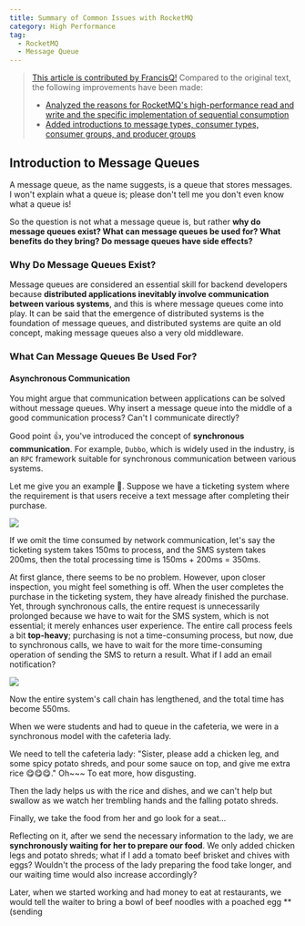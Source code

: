 ```yaml
---
title: Summary of Common Issues with RocketMQ
category: High Performance
tag:
  - RocketMQ
  - Message Queue
---
```


> [This article is contributed by FrancisQ!](https://mp.weixin.qq.com/s?__biz=Mzg2OTA0Njk0OA==&mid=2247485969&idx=1&sn=6bd53abde30d42a778d5a35ec104428c&chksm=cea245daf9d5cccce631f93115f0c2c4a7634e55f5bef9009fd03f5a0ffa55b745b5ef4f0530&token=294077121&lang=zh_CN#rd) Compared to the original text, the following improvements have been made:
>
> - [Analyzed the reasons for RocketMQ's high-performance read and write and the specific implementation of sequential consumption](https://github.com/Snailclimb/JavaGuide/pull/2133)
> - [Added introductions to message types, consumer types, consumer groups, and producer groups](https://github.com/Snailclimb/JavaGuide/pull/2134)

## Introduction to Message Queues

A message queue, as the name suggests, is a queue that stores messages. I won't explain what a queue is; please don't tell me you don't even know what a queue is!

So the question is not what a message queue is, but rather **why do message queues exist? What can message queues be used for? What benefits do they bring? Do message queues have side effects?**

### Why Do Message Queues Exist?

Message queues are considered an essential skill for backend developers because **distributed applications inevitably involve communication between various systems**, and this is where message queues come into play. It can be said that the emergence of distributed systems is the foundation of message queues, and distributed systems are quite an old concept, making message queues also a very old middleware.

### What Can Message Queues Be Used For?

#### Asynchronous Communication

You might argue that communication between applications can be solved without message queues. Why insert a message queue into the middle of a good communication process? Can't I communicate directly?

Good point 👍, you've introduced the concept of **synchronous communication**. For example, `Dubbo`, which is widely used in the industry, is an `RPC` framework suitable for synchronous communication between various systems.

Let me give you an example 🌰. Suppose we have a ticketing system where the requirement is that users receive a text message after completing their purchase.

![](https://oss.javaguide.cn/github/javaguide/high-performance/message-queue/16ef37fee7e09230.jpg)

If we omit the time consumed by network communication, let's say the ticketing system takes 150ms to process, and the SMS system takes 200ms, then the total processing time is 150ms + 200ms = 350ms.

At first glance, there seems to be no problem. However, upon closer inspection, you might feel something is off. When the user completes the purchase in the ticketing system, they have already finished the purchase. Yet, through synchronous calls, the entire request is unnecessarily prolonged because we have to wait for the SMS system, which is not essential; it merely enhances user experience. The entire call process feels a bit **top-heavy**; purchasing is not a time-consuming process, but now, due to synchronous calls, we have to wait for the more time-consuming operation of sending the SMS to return a result. What if I add an email notification?

![](https://oss.javaguide.cn/github/javaguide/high-performance/message-queue/16ef380429cf373e.jpg)

Now the entire system's call chain has lengthened, and the total time has become 550ms.

When we were students and had to queue in the cafeteria, we were in a synchronous model with the cafeteria lady.

We need to tell the cafeteria lady: "Sister, please add a chicken leg, and some spicy potato shreds, and pour some sauce on top, and give me extra rice 😋😋😋." Oh\~~~ To eat more, how disgusting.

Then the lady helps us with the rice and dishes, and we can't help but swallow as we watch her trembling hands and the falling potato shreds.

Finally, we take the food from her and go look for a seat...

Reflecting on it, after we send the necessary information to the lady, we are **synchronously waiting for her to prepare our food**. We only added chicken legs and potato shreds; what if I add a tomato beef brisket and chives with eggs? Wouldn't the process of the lady preparing the food take longer, and our waiting time would also increase accordingly?

Later, when we started working and had money to eat at restaurants, we would tell the waiter to bring a bowl of beef noodles with a poached egg \*\*(sending
